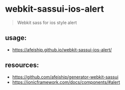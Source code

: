 # webkit-sassui-ios-alert
> Webkit sass for ios style alert

## usage:
+ https://afeiship.github.io/webkit-sassui-ios-alert/

## resources:
+ https://github.com/afeiship/generator-webkit-sassui
+ https://ionicframework.com/docs/components/#alert